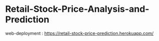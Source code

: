 # Retail-Stock-Price-Analysis-and-Prediction
web-deployment : https://retail-stock-price-prediction.herokuapp.com/
